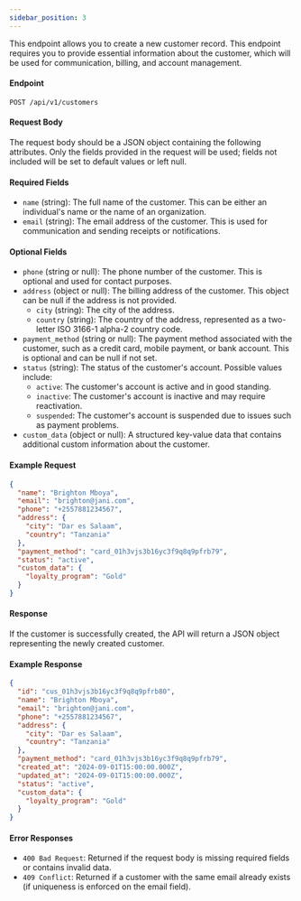 ```yaml
---
sidebar_position: 3
---
```



This endpoint allows you to create a new customer record. This endpoint requires you to provide essential information about the customer, which will be used for communication, billing, and account management.

#### Endpoint

```http
POST /api/v1/customers
```

#### Request Body

The request body should be a JSON object containing the following attributes. Only the fields provided in the request will be used; fields not included will be set to default values or left null.

#### Required Fields

- `name` (string): The full name of the customer. This can be either an individual's name or the name of an organization.
- `email` (string): The email address of the customer. This is used for communication and sending receipts or notifications.

#### Optional Fields

- `phone` (string or null): The phone number of the customer. This is optional and used for contact purposes.
- `address` (object or null): The billing address of the customer. This object can be null if the address is not provided.
  - `city` (string): The city of the address.
  - `country` (string): The country of the address, represented as a two-letter ISO 3166-1 alpha-2 country code.
- `payment_method` (string or null): The payment method associated with the customer, such as a credit card, mobile payment, or bank account. This is optional and can be null if not set.
- `status` (string): The status of the customer's account. Possible values include:
  - `active`: The customer's account is active and in good standing.
  - `inactive`: The customer's account is inactive and may require reactivation.
  - `suspended`: The customer's account is suspended due to issues such as payment problems.
- `custom_data` (object or null): A structured key-value data that contains additional custom information about the customer.

#### Example Request

```json
{
  "name": "Brighton Mboya",
  "email": "brighton@jani.com",
  "phone": "+2557881234567",
  "address": {
    "city": "Dar es Salaam",
    "country": "Tanzania"
  },
  "payment_method": "card_01h3vjs3b16yc3f9q8q9pfrb79",
  "status": "active",
  "custom_data": {
    "loyalty_program": "Gold"
  }
}
```

#### Response

If the customer is successfully created, the API will return a JSON object representing the newly created customer.

#### Example Response

```json
{
  "id": "cus_01h3vjs3b16yc3f9q8q9pfrb80",
  "name": "Brighton Mboya",
  "email": "brighton@jani.com",
  "phone": "+2557881234567",
  "address": {
    "city": "Dar es Salaam",
    "country": "Tanzania"
  },
  "payment_method": "card_01h3vjs3b16yc3f9q8q9pfrb79",
  "created_at": "2024-09-01T15:00:00.000Z",
  "updated_at": "2024-09-01T15:00:00.000Z",
  "status": "active",
  "custom_data": {
    "loyalty_program": "Gold"
  }
}
```

#### Error Responses

- `400 Bad Request`: Returned if the request body is missing required fields or contains invalid data.
- `409 Conflict`: Returned if a customer with the same email already exists (if uniqueness is enforced on the email field).
